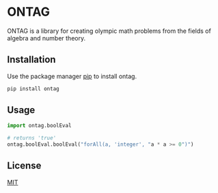 # ONTAG

ONTAG is a library for creating olympic math problems from the fields of algebra and number theory.

## Installation

Use the package manager [pip](https://pip.pypa.io/en/stable/) to install ontag.

```bash
pip install ontag
```

## Usage

```python
import ontag.boolEval

# returns 'true'
ontag.boolEval.boolEval("forAll(a, 'integer', "a * a >= 0")")
```
## License
[MIT](https://choosealicense.com/licenses/mit/)
